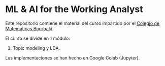 # ML & AI for the Working Analyst
Este repositorio contiene el material del curso impartido por el [Colegio de Matemáticas Bourbaki](https://www.colegio-bourbaki.com/).

El curso se divide en 1 módulo:
1. Topic modeling y LDA.

Las implementaciones se han hecho en Google Colab (Jupyter). 



